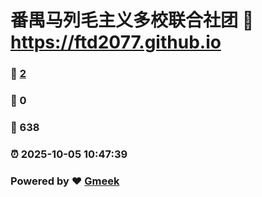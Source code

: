 # 番禺马列毛主义多校联合社团 :link: https://ftd2077.github.io 
### :page_facing_up: [2](https://ftd2077.github.io/tag.html) 
### :speech_balloon: 0 
### :hibiscus: 638 
### :alarm_clock: 2025-10-05 10:47:39 
### Powered by :heart: [Gmeek](https://github.com/Meekdai/Gmeek)
